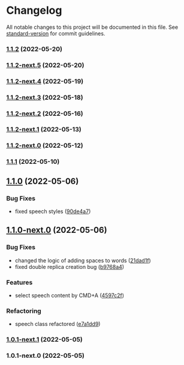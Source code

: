 # Changelog

All notable changes to this project will be documented in this file. See [standard-version](https://github.com/conventional-changelog/standard-version) for commit guidelines.

### [1.1.2](https://github.com/MrShepardd/editorjs-speech/compare/v1.1.2-next.5...v1.1.2) (2022-05-20)



### [1.1.2-next.5](https://github.com/MrShepardd/editorjs-speech/compare/v1.1.2-next.4...v1.1.2-next.5) (2022-05-20)



### [1.1.2-next.4](https://github.com/MrShepardd/editorjs-speech/compare/v1.1.2-next.3...v1.1.2-next.4) (2022-05-19)



### [1.1.2-next.3](https://github.com/MrShepardd/editorjs-speech/compare/v1.1.2-next.2...v1.1.2-next.3) (2022-05-18)



### [1.1.2-next.2](https://github.com/MrShepardd/editorjs-speech/compare/v1.1.2-next.1...v1.1.2-next.2) (2022-05-16)



### [1.1.2-next.1](https://github.com/MrShepardd/editorjs-speech/compare/v1.1.2-next.0...v1.1.2-next.1) (2022-05-13)



### [1.1.2-next.0](https://github.com/MrShepardd/editorjs-speech/compare/v1.1.1...v1.1.2-next.0) (2022-05-12)



### [1.1.1](https://github.com/MrShepardd/editorjs-speech/compare/v1.1.0...v1.1.1) (2022-05-10)



## [1.1.0](https://github.com/MrShepardd/editorjs-speech/compare/v1.1.0-next.0...v1.1.0) (2022-05-06)


### Bug Fixes

* fixed speech styles ([90de4a7](https://github.com/MrShepardd/editorjs-speech/commit/90de4a7))



## [1.1.0-next.0](https://github.com/MrShepardd/editorjs-speech/compare/v1.0.1-next.1...v1.1.0-next.0) (2022-05-06)


### Bug Fixes

* changed the logic of adding spaces to words ([21dad1f](https://github.com/MrShepardd/editorjs-speech/commit/21dad1f))
* fixed double replica creation bug ([b9768a4](https://github.com/MrShepardd/editorjs-speech/commit/b9768a4))


### Features

* select speech content by CMD+A ([4597c2f](https://github.com/MrShepardd/editorjs-speech/commit/4597c2f))


### Refactoring

* speech class refactored ([e7a1dd9](https://github.com/MrShepardd/editorjs-speech/commit/e7a1dd9))



### [1.0.1-next.1](https://github.com/MrShepardd/editorjs-speech/compare/v1.0.1-next.0...v1.0.1-next.1) (2022-05-05)



### 1.0.1-next.0 (2022-05-05)
